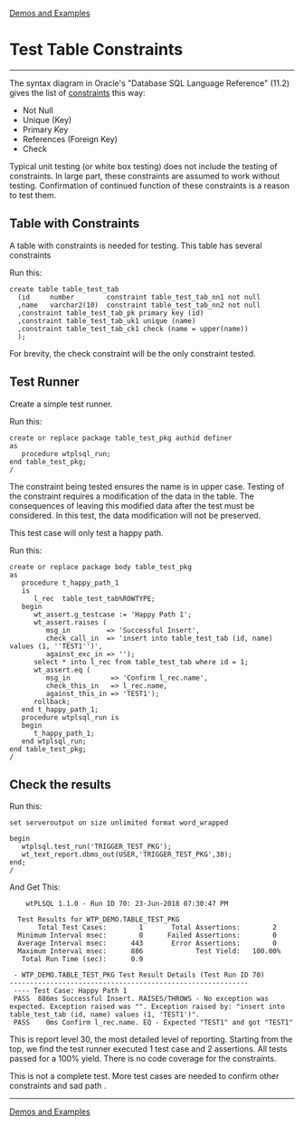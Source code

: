[Demos and Examples](README.md)

# Test Table Constraints

---

The syntax diagram in Oracle's "Database SQL Language Reference" (11.2) gives the list of [constraints](https://docs.oracle.com/cd/E11882_01/server.112/e41084/clauses002.htm#CJAEDFIB) this way:

* Not Null
* Unique (Key)
* Primary Key
* References (Foreign Key)
* Check

Typical unit testing (or white box testing) does not include the testing of constraints.  In large part, these constraints are assumed to work without testing.  Confirmation of continued function of these constraints is a reason to test them.

## Table with Constraints

A table with constraints is needed for testing.  This table has several constraints

Run this:

```
create table table_test_tab
  (id     number        constraint table_test_tab_nn1 not null
  ,name   varchar2(10)  constraint table_test_tab_nn2 not null
  ,constraint table_test_tab_pk primary key (id)
  ,constraint table_test_tab_uk1 unique (name)
  ,constraint table_test_tab_ck1 check (name = upper(name))
  );
```

For brevity, the check constraint will be the only constraint tested.

## Test Runner

Create a simple test runner.

Run this:

```
create or replace package table_test_pkg authid definer
as
   procedure wtplsql_run;
end table_test_pkg;
/
```

The constraint being tested ensures the name is in upper case.  Testing of the constraint requires a modification of the data in the table.  The consequences of leaving this modified data after the test must be considered.  In this test, the data modification will not be preserved.

This test case will only test a happy path.

Run this:

```
create or replace package body table_test_pkg
as
   procedure t_happy_path_1
   is
      l_rec  table_test_tab%ROWTYPE; 
   begin
      wt_assert.g_testcase := 'Happy Path 1';
      wt_assert.raises (
         msg_in         => 'Successful Insert',
         check_call_in  => 'insert into table_test_tab (id, name) values (1, ''TEST1'')',
         against_exc_in => '');
      select * into l_rec from table_test_tab where id = 1;
      wt_assert.eq (
         msg_in          => 'Confirm l_rec.name',
         check_this_in   => l_rec.name,
         against_this_in => 'TEST1');
      rollback;
   end t_happy_path_1;
   procedure wtplsql_run is
   begin
      t_happy_path_1;
   end wtplsql_run;
end table_test_pkg;
/
```

## Check the results

Run this:

```
set serveroutput on size unlimited format word_wrapped

begin
   wtplsql.test_run('TRIGGER_TEST_PKG');
   wt_text_report.dbms_out(USER,'TRIGGER_TEST_PKG',30);
end;
/
```

And Get This:

```
    wtPLSQL 1.1.0 - Run ID 70: 23-Jun-2018 07:30:47 PM

  Test Results for WTP_DEMO.TABLE_TEST_PKG
       Total Test Cases:        1       Total Assertions:        2
  Minimum Interval msec:        0      Failed Assertions:        0
  Average Interval msec:      443       Error Assertions:        0
  Maximum Interval msec:      886             Test Yield:   100.00%
   Total Run Time (sec):      0.9

 - WTP_DEMO.TABLE_TEST_PKG Test Result Details (Test Run ID 70)
-----------------------------------------------------------
 ---- Test Case: Happy Path 1
 PASS  886ms Successful Insert. RAISES/THROWS - No exception was expected. Exception raised was "". Exception raised by: "insert into table_test_tab (id, name) values (1, 'TEST1')".
 PASS    0ms Confirm l_rec.name. EQ - Expected "TEST1" and got "TEST1"
```

This is report level 30, the most detailed level of reporting.  Starting from the top, we find the test runner executed 1 test case and 2 assertions.  All tests passed for a 100% yield.  There is no code coverage for the constraints.

This is not a complete test.  More test cases are needed to confirm other constraints and sad path .

---
[Demos and Examples](README.md)
